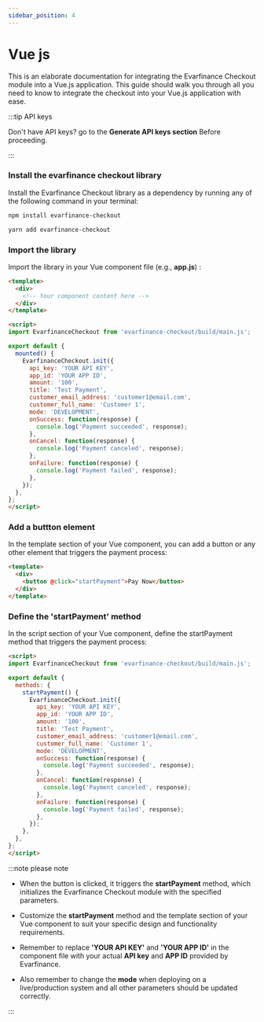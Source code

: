 ```yaml
---
sidebar_position: 4
---
```


# Vue js

This is an elaborate documentation for integrating the Evarfinance Checkout module into a Vue.js application. This guide should walk you through all you need to know to integrate the checkout into your Vue.js application with ease.

:::tip API keys

Don't have API keys? go to the **Generate API keys section** Before proceeding.

:::

### Install the evarfinance checkout library

Install the Evarfinance Checkout library as a dependency by running any of the following command in your terminal:

```bash title="npm"
npm install evarfinance-checkout
```

```bash title="yarn"
yarn add evarfinance-checkout
```
### Import the library

Import the library in your Vue component file (e.g., **app.js**) :

```html title="app.js"
<template>
  <div>
    <!-- Your component content here -->
  </div>
</template>

<script>
import EvarfinanceCheckout from 'evarfinance-checkout/build/main.js';

export default {
  mounted() {
    EvarfinanceCheckout.init({
      api_key: 'YOUR API KEY',
      app_id: 'YOUR APP ID',
      amount: '100',
      title: 'Test Payment',
      customer_email_address: 'customer1@email.com',
      customer_full_name: 'Customer 1',
      mode: 'DEVELOPMENT',
      onSuccess: function(response) {
        console.log('Payment succeeded', response);
      },
      onCancel: function(response) {
        console.log('Payment canceled', response);
      },
      onFailure: function(response) {
        console.log('Payment failed', response);
      },
    });
  },
};
</script>

```

### Add a buttton element

In the template section of your Vue component, you can add a button or any other element that triggers the payment process:

```html title="app.js"
<template>
  <div>
    <button @click="startPayment">Pay Now</button>
  </div>
</template>
```

### Define the 'startPayment' method

In the script section of your Vue component, define the startPayment method that triggers the payment process:

```html title="app.js"
<script>
import EvarfinanceCheckout from 'evarfinance-checkout/build/main.js';

export default {
  methods: {
    startPayment() {
      EvarfinanceCheckout.init({
        api_key: 'YOUR API KEY',
        app_id: 'YOUR APP ID',
        amount: '100',
        title: 'Test Payment',
        customer_email_address: 'customer1@email.com',
        customer_full_name: 'Customer 1',
        mode: 'DEVELOPMENT',
        onSuccess: function(response) {
          console.log('Payment succeeded', response);
        },
        onCancel: function(response) {
          console.log('Payment canceled', response);
        },
        onFailure: function(response) {
          console.log('Payment failed', response);
        },
      });
    },
  },
};
</script>

```

:::note please note

- When the button is clicked, it triggers the **startPayment** method, which initializes the Evarfinance Checkout module with the specified parameters.

- Customize the **startPayment** method and the template section of your Vue component to suit your specific design and functionality requirements.

- Remember to replace **'YOUR API KEY'** and **'YOUR APP ID'** in the component file with your actual **API key** and **APP ID** provided by Evarfinance.

- Also remember to change the **mode** when deploying on a live/production system and all other parameters should be updated correctly.

:::